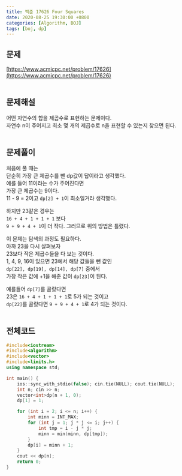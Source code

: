 ```yaml
---
title: 백준 17626 Four Squares
date: 2020-08-25 19:30:00 +0800
categories: [Algorithm, BOJ]
tags: [boj, dp]
---
```


## 문제
[https://www.acmicpc.net/problem/17626](https://www.acmicpc.net/problem/17626)  
<br>

## 문제해설  
어떤 자연수의 합을 제곱수로 표현하는 문제이다.  
자연수 n이 주어지고 최소 몇 개의 제곱수로 n을 표현할 수 있는지 찾으면 된다.  
<br>

## 문제풀이  
처음에 풀 때는  
단순히 가장 큰 제곱수를 뺀 dp값이 답이라고 생각했다.  
예를 들어 11이라는 수가 주어진다면  
가장 큰 제곱수는 9이다.  
11 - 9 = 2이고 `dp[2] + 1`이 최소일거라 생각했다.  

하지만 23같은 경우는  
`16 + 4 + 1 + 1 + 1` 보다  
`9 + 9 + 4 + 1`이 더 작다.
그러므로 위의 방법은 틀렸다.  

이 문제는 탐색의 과정도 필요하다.  
아까 23을 다시 살펴보자  
23보다 작은 제곱수들을 다 보는 것이다.  
1, 4, 9, 16이 있으면 23에서 해당 값들을 뺀 값인  
`dp[22], dp[19], dp[14], dp[7]` 중에서  
가장 작은 값에 +1을 해준 값이 `dp[23]`이 된다.  

예를들어 `dp[7]`를 골랐다면  
23은 `16 + 4 + 1 + 1 + 1`로 5가 되는 것이고  
`dp[22]`를 골랐다면 `9 + 9 + 4 + 1`로 4가 되는 것이다.  
<br>


## 전체코드
```c++
#include<iostream>
#include<algorithm>
#include<vector>
#include<limits.h>
using namespace std;

int main() {
	ios::sync_with_stdio(false); cin.tie(NULL); cout.tie(NULL);
	int n; cin >> n;
	vector<int>dp(n + 1, 0);
	dp[1] = 1;

	for (int i = 2; i <= n; i++) {
		int minn = INT_MAX;
		for (int j = 1; j * j <= i; j++) {
			int tmp = i - j * j;
			minn = min(minn, dp[tmp]);
		}
		dp[i] = minn + 1;
	}
	cout << dp[n];
	return 0;
}
```